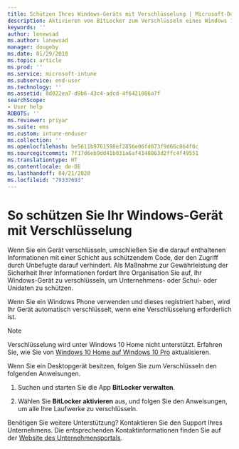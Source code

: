 ```yaml
---
title: Schützen Ihres Windows-Geräts mit Verschlüsselung | Microsoft-Dokumentation
description: Aktivieren von BitLocker zum Verschlüsseln eines Windows 10-Geräts
keywords: ''
author: lenewsad
ms.author: lanewsad
manager: dougeby
ms.date: 01/29/2018
ms.topic: article
ms.prod: ''
ms.service: microsoft-intune
ms.subservice: end-user
ms.technology: ''
ms.assetid: 8d022ea7-d9b6-43c4-adcd-4f6421606a7f
searchScope:
- User help
ROBOTS: ''
ms.reviewer: priyar
ms.suite: ems
ms.custom: intune-enduser
ms.collection: ''
ms.openlocfilehash: be5611b9761598ef2856e06fd073f9d66c864f0c
ms.sourcegitcommit: 7f17d6eb9dd41b031a6af4148863d2ffc4f49551
ms.translationtype: HT
ms.contentlocale: de-DE
ms.lasthandoff: 04/21/2020
ms.locfileid: "79337693"
---
```

# <a name="how-to-protect-your-windows-device-using-encryption"></a>So schützen Sie Ihr Windows-Gerät mit Verschlüsselung

Wenn Sie ein Gerät verschlüsseln, umschließen Sie die darauf enthaltenen Informationen mit einer Schicht aus schützendem Code, der den Zugriff durch Unbefugte darauf verhindert. Als Maßnahme zur Gewährleistung der Sicherheit Ihrer Informationen fordert Ihre Organisation Sie auf, Ihr Windows-Gerät zu verschlüsseln, um Unternehmens- oder Schul- oder Unidaten zu schützen. 

Wenn Sie ein Windows Phone verwenden und dieses registriert haben, wird Ihr Gerät automatisch verschlüsselt, wenn eine Verschlüsselung erforderlich ist.

> [!Note]
> Verschlüsselung wird unter Windows 10 Home nicht unterstützt. Erfahren Sie, wie Sie von [Windows 10 Home auf Windows 10 Pro](https://support.microsoft.com/help/12384/windows-10-upgrading-home-to-pro) aktualisieren.


Wenn Sie ein Desktopgerät besitzen, folgen Sie zum Verschlüsseln den folgenden Anweisungen.

1. Suchen und starten Sie die App **BitLocker verwalten**.

2. Wählen Sie **BitLocker aktivieren** aus, und folgen Sie den Anweisungen, um alle Ihre Laufwerke zu verschlüsseln.

Benötigen Sie weitere Unterstützung? Kontaktieren Sie den Support Ihres Unternehmens. Die entsprechenden Kontaktinformationen finden Sie auf der [Website des Unternehmensportals](https://go.microsoft.com/fwlink/?linkid=2010980).
